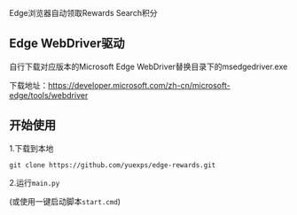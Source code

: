 Edge浏览器自动领取Rewards Search积分

## Edge WebDriver驱动

自行下载对应版本的Microsoft Edge WebDriver替换目录下的msedgedriver.exe

下载地址：https://developer.microsoft.com/zh-cn/microsoft-edge/tools/webdriver

## 开始使用

1.下载到本地

`git clone https://github.com/yuexps/edge-rewards.git`

2.运行`main.py`

(或使用一键启动脚本`start.cmd`)
